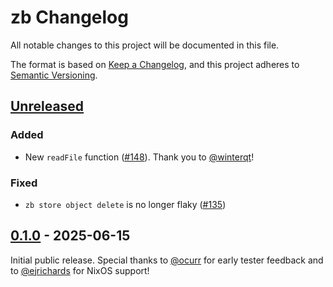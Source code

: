# zb Changelog

All notable changes to this project will be documented in this file.

The format is based on [Keep a Changelog](https://keepachangelog.com/en/1.1.0/),
and this project adheres to [Semantic Versioning](https://semver.org/spec/v2.0.0.html).

[Unreleased]: https://github.com/256lights/zb/compare/v0.1.0...main

## [Unreleased][]

### Added

- New `readFile` function
  ([#148](https://github.com/256lights/zb/issues/148)).
  Thank you to [@winterqt](https://github.com/winterqt)!

### Fixed

- `zb store object delete` is no longer flaky
  ([#135](https://github.com/256lights/zb/issues/135))

## [0.1.0][] - 2025-06-15

Initial public release.
Special thanks to [@ocurr](https://github.com/ocurr) for early tester feedback
and to [@ejrichards](https://github.com/ejrichards) for NixOS support!

[0.1.0]: https://github.com/256lights/zb/releases/tag/v0.1.0
